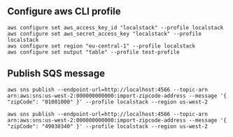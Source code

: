 ## Configure aws CLI profile

    aws configure set aws_access_key_id "localstack" --profile localstack
    aws configure set aws_secret_access_key "localstack" --profile localstack
    aws configure set region "eu-central-1" --profile localstack
    aws configure set output "table" --profile test-profile

## Publish SQS message

    aws sns publish --endpoint-url=http://localhost:4566 --topic-arn arn:aws:sns:us-west-2:000000000000:import-zipcode-address --message '{ "zipCode": "01001000" }' --profile localstack --region us-west-2

    aws sns publish --endpoint-url=http://localhost:4566 --topic-arn arn:aws:sns:us-west-2:000000000000:import-zipcode-address --message '{ "zipCode": "49030340" }' --profile localstack --region us-west-2
